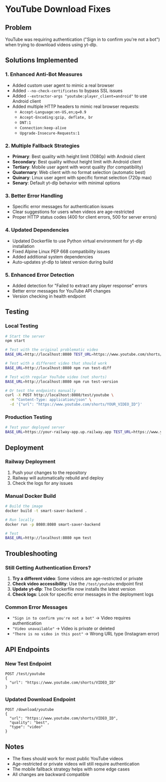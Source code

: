 # YouTube Download Fixes

## Problem
YouTube was requiring authentication ("Sign in to confirm you're not a bot") when trying to download videos using yt-dlp.

## Solutions Implemented

### 1. Enhanced Anti-Bot Measures
- Added custom user agent to mimic a real browser
- Added `--no-check-certificates` to bypass SSL issues
- Added `--extractor-args "youtube:player_client=android"` to use Android client
- Added multiple HTTP headers to mimic real browser requests:
  - `Accept-Language:en-US,en;q=0.9`
  - `Accept-Encoding:gzip, deflate, br`
  - `DNT:1`
  - `Connection:keep-alive`
  - `Upgrade-Insecure-Requests:1`

### 2. Multiple Fallback Strategies
- **Primary**: Best quality with height limit (1080p) with Android client
- **Secondary**: Best quality without height limit with Android client
- **Tertiary**: Mobile user agent with worst quality (for compatibility)
- **Quaternary**: Web client with no format selection (automatic best)
- **Quinary**: Linux user agent with specific format selection (720p max)
- **Senary**: Default yt-dlp behavior with minimal options

### 3. Better Error Handling
- Specific error messages for authentication issues
- Clear suggestions for users when videos are age-restricted
- Proper HTTP status codes (400 for client errors, 500 for server errors)

### 4. Updated Dependencies
- Updated Dockerfile to use Python virtual environment for yt-dlp installation
- Fixed Alpine Linux PEP 668 compatibility issues
- Added additional system dependencies
- Auto-updates yt-dlp to latest version during build

### 5. Enhanced Error Detection
- Added detection for "Failed to extract any player response" errors
- Better error messages for YouTube API changes
- Version checking in health endpoint

## Testing

### Local Testing
```bash
# Start the server
npm start

# Test with the original problematic video
BASE_URL=http://localhost:8080 TEST_URL=https://www.youtube.com/shorts/x1c9Z6JN4QU npm test

# Test with a different video that should work
BASE_URL=http://localhost:8080 npm run test-diff

# Test with regular YouTube video (not shorts)
BASE_URL=http://localhost:8080 npm run test-version

# Or test the endpoints manually
curl -X POST http://localhost:8080/test/youtube \
  -H "Content-Type: application/json" \
  -d '{"url": "https://www.youtube.com/shorts/YOUR_VIDEO_ID"}'
```

### Production Testing
```bash
# Test your deployed server
BASE_URL=https://your-railway-app.up.railway.app TEST_URL=https://www.youtube.com/shorts/YOUR_VIDEO_ID npm test
```

## Deployment

### Railway Deployment
1. Push your changes to the repository
2. Railway will automatically rebuild and deploy
3. Check the logs for any issues

### Manual Docker Build
```bash
# Build the image
docker build -t smart-saver-backend .

# Run locally
docker run -p 8080:8080 smart-saver-backend

# Test
BASE_URL=http://localhost:8080 npm test
```

## Troubleshooting

### Still Getting Authentication Errors?
1. **Try a different video**: Some videos are age-restricted or private
2. **Check video accessibility**: Use the `/test/youtube` endpoint first
3. **Update yt-dlp**: The Dockerfile now installs the latest version
4. **Check logs**: Look for specific error messages in the deployment logs

### Common Error Messages
- `"Sign in to confirm you're not a bot"` → Video requires authentication
- `"Video unavailable"` → Video is private or deleted
- `"There is no video in this post"` → Wrong URL type (Instagram error)

## API Endpoints

### New Test Endpoint
```
POST /test/youtube
{
  "url": "https://www.youtube.com/shorts/VIDEO_ID"
}
```

### Updated Download Endpoint
```
POST /download/youtube
{
  "url": "https://www.youtube.com/shorts/VIDEO_ID",
  "quality": "best",
  "type": "video"
}
```

## Notes
- The fixes should work for most public YouTube videos
- Age-restricted or private videos will still require authentication
- The mobile fallback strategy helps with some edge cases
- All changes are backward compatible 